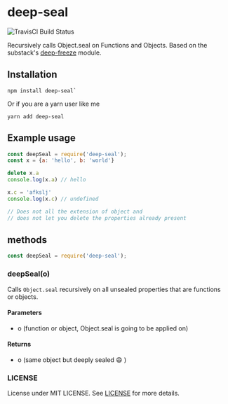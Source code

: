 # deep-seal

![TravisCI Build Status](https://api.travis-ci.org/abdulhannanali/deep-seal.svg?branch=master)

Recursively calls Object.seal on Functions and Objects. Based on the substack's
[deep-freeze](https://github.com/substack/deep-freeze) module.

## Installation

```
npm install deep-seal`
```

Or if you are a yarn user like me

```
yarn add deep-seal
```

## Example usage

```js
const deepSeal = require('deep-seal');
const x = {a: 'hello', b: 'world'}

delete x.a
console.log(x.a) // hello

x.c = 'afkslj'
console.log(x.c) // undefined

// Does not all the extension of object and 
// does not let you delete the properties already present
```

## methods

```js
const deepSeal = require('deep-seal'); 
```

### deepSeal(o)

Calls `Object.seal` recursively on all unsealed properties that are functions or objects.

#### Parameters
- o (function or object, Object.seal is going to be applied on)

#### Returns 
- o (same object but deeply sealed :smile: )



### LICENSE
License under MIT LICENSE. See [LICENSE](LICENSE) for more details.